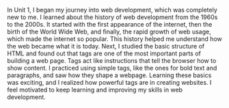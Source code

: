 In Unit 1, I began my journey into web development, which was completely new to me. I learned about the history of web development from the 1960s to the 2000s. It started with the first appearance of the internet, then the birth of the World Wide Web, and finally, the rapid growth of web usage, which made the internet so popular. This history helped me understand how the web became what it is today. Next, I studied the basic structure of HTML and found out that tags are one of the most important parts of building a web page. Tags act like instructions that tell the browser how to show content. I practiced using simple tags, like the ones for bold text and paragraphs, and saw how they shape a webpage. Learning these basics was exciting, and I realized how powerful tags are in creating websites. I feel motivated to keep learning and improving my skills in web development.